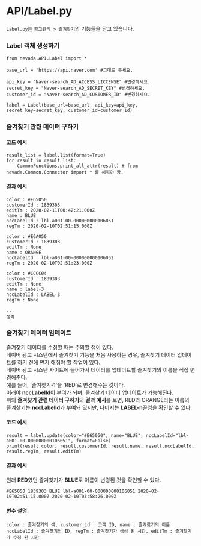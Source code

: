 # API/Label.py

`Label.py`는 `광고관리 > 즐겨찾기`의 기능들을 담고 있습니다. <br>


### Label 객체 생성하기
	from nevada.API.Label import *

	base_url = 'https://api.naver.com' #그대로 두세요.

	api_key = "Naver-search_AD_ACCESS_LICCENSE" #변경하세요.
	secret_key = "Naver-search_AD_SECRET_KEY" #변경하세요.
	customer_id = "Naver-search_AD_CUSTOMER_ID" #변경하세요.

	label = Label(base_url=base_url, api_key=api_key, secret_key=secret_key, customer_id=customer_id)


### 즐겨찾기 관련 데이터 구하기
#### 코드 예시
    result_list = label.list(format=True)
    for result in result_list:
        CommonFunctions.print_all_attr(result) # from nevada.Common.Connector import * 를 해줘야 함.

#### 결과 예시
    
    color : #E65050
    customerId : 1839303
    editTm : 2020-02-11T00:42:21.000Z
    name : BLUE
    nccLabelId : lbl-a001-00-000000000106051
    regTm : 2020-02-10T02:51:15.000Z
    
    color : #E6A050
    customerId : 1839303
    editTm : None
    name : ORANGE
    nccLabelId : lbl-a001-00-000000000106052
    regTm : 2020-02-10T02:51:23.000Z
    
    color : #CCCC04
    customerId : 1839303
    editTm : None
    name : label-3
    nccLabelId : LABEL-3
    regTm : None
    
    ...
    생략
    
   
### 즐겨찾기 데이터 업데이트
즐겨찾기 데이터를 수정할 때는 주의할 점이 있다. <br> 네이버 광고 시스템에서 즐겨찾기 기능을 처음 사용하는 경우, 즐겨찾기 데이터 업데이트를 하기 전에 먼저 해줘야 할 작업이 있다. <br> 네이버 광고 시스템 사이트에 들어가서 데이터를 업데이트할 즐겨찾기의 이름을 직접 변경해준다. <br> 예를 들어, '즐겨찾기-1'을 'RED'로 변경해주는 것이다. <br> 이래야 **nccLabelId**이 부여가 되며, 즐겨찾기 데이터 업데이트가 가능해진다. <br> 위의 **즐겨찾기 관련 데이터 구하기**의 **결과 예시**를 보면, RED와 ORANGE라는 이름의 즐겨찾기는 **nccLabelId**가 부여돼 있지만, 나머지는 **LABEL-n**꼴임을 확인할 수 있다.

#### 코드 예시
    result = label.update(color="#E65050", name="BLUE", nccLabelId="lbl-a001-00-000000000106051", format=False)
    print(result.color, result.customerId, result.name, result.nccLabelId, result.regTm, result.editTm)
    
#### 결과 예시
원래 **RED**였던 즐겨찾기가 **BLUE**로 이름이 변경된 것을 확인할 수 있다.

	#E65050 1839303 BLUE lbl-a001-00-000000000106051 2020-02-10T02:51:15.000Z 2020-02-10T03:58:26.000Z
	
#### 변수 설명
    color : 즐겨찾기의 색, customer_id : 고객 ID, name : 즐겨찾기의 이름
    nccLabelId : 즐겨찾기의 ID, regTm : 즐겨찾기가 생성 된 시간, editTm : 즐겨찾기가 수정 된 시간